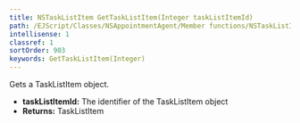 ```yaml
---
title: NSTaskListItem GetTaskListItem(Integer taskListItemId)
path: /EJScript/Classes/NSAppointmentAgent/Member functions/NSTaskListItem GetTaskListItem(Integer p_0)
intellisense: 1
classref: 1
sortOrder: 903
keywords: GetTaskListItem(Integer)
---
```



Gets a TaskListItem object.



* **taskListItemId:** The identifier of the TaskListItem object
* **Returns:** TaskListItem


